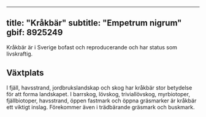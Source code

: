 
---
title: "Kråkbär"
subtitle: "Empetrum nigrum"
gbif: 8925249
---

Kråkbär är i Sverige bofast och reproducerande och har status som livskraftig.

## Växtplats

I fjäll, havsstrand, jordbrukslandskap och skog har kråkbär stor betydelse för att forma landskapet. I barrskog, lövskog, triviallövskog, myrbiotoper, fjällbiotoper, havsstrand, öppen fastmark och öppna gräsmarker är kråkbär ett viktigt inslag. Förekommer även i trädbärande gräsmark och buskmark.
  